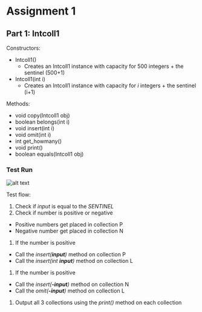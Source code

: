 Assignment 1
============

## Part 1: Intcoll1
Constructors: 
* Intcoll1()
  * Creates an Intcoll1 instance with capacity for 500 integers + the sentinel (500+1)
* Intcoll1(int i)
  * Creates an Intcoll1 instance with capacity for *i* integers + the sentinel (i+1)

Methods:
* void copy(Intcoll1 obj)
* boolean belongs(int i)
* void insert(int i)
* void omit(int i)
* int get_howmany()
* void print()
* boolean equals(Intcoll1 obj)

### Test Run
![alt text](/images/intcoll1.png "Intcoll1 Test Run")

Test flow:
1. Check if *input* is equal to the *SENTINEL* 
1. Check if number is positive or negative
  * Positive numbers get placed in collection P
  * Negative number get placed in collection N
1. If the number is positive
  * Call the *insert(**input**)* method on collection P
  * Call the *insert(int **input**)* method on collection L
1. If the number is positive
  * Call the *insert(**-input**)* method on collection N
  * Call the *omit(**-input**)* method on collection L
1. Output all 3 collections using the *print()* method on each collection